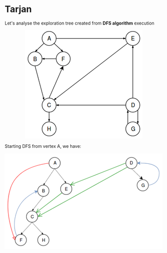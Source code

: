 # Tarjan

Let's analyse the exploration tree created from **DFS algorithm** execution

<p align="center">
<img src=assets/graph.png>
</p>

Starting DFS from vertex A, we have:


<p align="center">
<img src=assets/tarjan.png>
</p>
